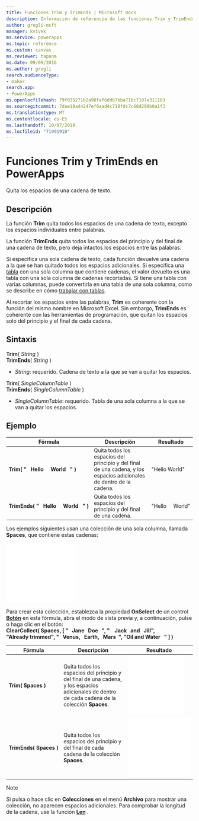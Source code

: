 ```yaml
---
title: Funciones Trim y TrimEnds | Microsoft Docs
description: Información de referencia de las funciones Trim y TrimEnds en PowerApps, con sintaxis y ejemplos
author: gregli-msft
manager: kvivek
ms.service: powerapps
ms.topic: reference
ms.custom: canvas
ms.reviewer: tapanm
ms.date: 09/09/2016
ms.author: gregli
search.audienceType:
- maker
search.app:
- PowerApps
ms.openlocfilehash: 79f035271b2a98faf6ddb7bba716c7107e311183
ms.sourcegitcommit: 7dae19a44247ef6aad4c718fdc7c68d298b0a1f3
ms.translationtype: MT
ms.contentlocale: es-ES
ms.lasthandoff: 10/07/2019
ms.locfileid: "71991910"
---
```

# <a name="trim-and-trimends-functions-in-powerapps"></a>Funciones Trim y TrimEnds en PowerApps
Quita los espacios de una cadena de texto.

## <a name="description"></a>Descripción
La función **Trim** quita todos los espacios de una cadena de texto, excepto los espacios individuales entre palabras.  

La función **TrimEnds** quita todos los espacios del principio y del final de una cadena de texto, pero deja intactos los espacios entre las palabras.

Si especifica una sola cadena de texto, cada función devuelve una cadena a la que se han quitado todos los espacios adicionales. Si especifica una [tabla](../working-with-tables.md) con una sola columna que contiene cadenas, el valor devuelto es una tabla con una sola columna de cadenas recortadas. Si tiene una tabla con varias columnas, puede convertirla en una tabla de una sola columna, como se describe en cómo [trabajar con tablas](../working-with-tables.md).

Al recortar los espacios entre las palabras, **Trim** es coherente con la función del mismo nombre en Microsoft Excel. Sin embargo, **TrimEnds** es coherente con las herramientas de programación, que quitan los espacios solo del principio y el final de cada cadena.

## <a name="syntax"></a>Sintaxis
**Trim**( *String* )<br>**TrimEnds**( *String* )

* *String*: requerido. Cadena de texto a la que se van a quitar los espacios.

**Trim**( *SingleColumnTable* )<br>**TrimEnds**( *SingleColumnTable* )

* *SingleColumnTable*: requerido. Tabla de una sola columna a la que se van a quitar los espacios.

## <a name="example"></a>Ejemplo

| Fórmula | Descripción | Resultado |
| --- | --- | --- |
| **Trim(&nbsp;"&nbsp;&nbsp;&nbsp;Hello&nbsp;&nbsp;&nbsp;&nbsp;&nbsp;World&nbsp;&nbsp;&nbsp;"&nbsp;)** |Quita todos los espacios del principio y del final de una cadena, y los espacios adicionales de dentro de la cadena. |"Hello World" |
| **TrimEnds(&nbsp;"&nbsp;&nbsp;&nbsp;Hello&nbsp;&nbsp;&nbsp;&nbsp;&nbsp;World&nbsp;&nbsp;&nbsp;"&nbsp;)** |Quita todos los espacios del principio y del final de una cadena. |"Hello&nbsp;&nbsp;&nbsp;&nbsp;&nbsp;World" |

Los ejemplos siguientes usan una colección de una sola columna, llamada **Spaces**, que contiene estas cadenas:

![](media/function-trim/input-strings.png)

Para crear esta colección, establezca la propiedad **OnSelect** de un control **[Botón](../controls/control-button.md)** en esta fórmula, abra el modo de vista previa y, a continuación, pulse o haga clic en el botón:
<br>**ClearCollect( Spaces, [ "&nbsp;&nbsp;&nbsp;Jane&nbsp;&nbsp;&nbsp;Doe&nbsp;&nbsp;&nbsp;", "&nbsp;&nbsp;&nbsp;&nbsp;Jack&nbsp;&nbsp;&nbsp;and&nbsp;&nbsp;&nbsp;Jill", "Already&nbsp;trimmed", "&nbsp;&nbsp;&nbsp;Venus,&nbsp;&nbsp;&nbsp;Earth,&nbsp;&nbsp;&nbsp;Mars&nbsp;&nbsp;", "Oil&nbsp;and&nbsp;Water&nbsp;&nbsp;&nbsp;" ] )**

| Fórmula | Descripción | Resultado |
| --- | --- | --- |
| **Trim(&nbsp;Spaces&nbsp;)** |Quita todos los espacios del principio y del final de una cadena, y los espacios adicionales de dentro de cada cadena de la colección **Spaces**. |<style> img { max-width: none } </style> ![](media/function-trim/output-trim.png) |
| **TrimEnds(&nbsp;Spaces&nbsp;)** |Quita todos los espacios del principio y del final de cada cadena de la colección **Spaces**. |<style> img { max-width: none } </style> ![](media/function-trim/output-trimends.png) |

> [!NOTE]
> Si pulsa o hace clic en **Colecciones** en el menú **Archivo** para mostrar una colección, no aparecen espacios adicionales. Para comprobar la longitud de la cadena, use la función **[Len](function-len.md)** .

